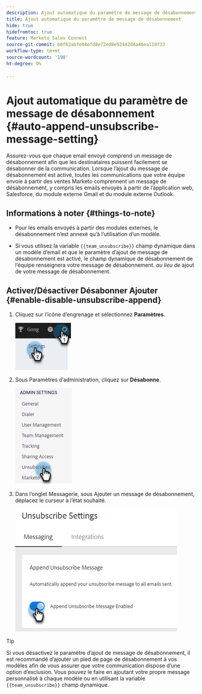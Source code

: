 ```yaml
---
description: Ajout automatique du paramètre de message de désabonnement - Documents Marketo - Documentation du produit
title: Ajout automatique du paramètre de message de désabonnement
hide: true
hidefromtoc: true
feature: Marketo Sales Connect
source-git-commit: b0f62abfe04efd8e72ed8e92442d4a46ea118f33
workflow-type: tm+mt
source-wordcount: '198'
ht-degree: 0%

---
```


# Ajout automatique du paramètre de message de désabonnement {#auto-append-unsubscribe-message-setting}

Assurez-vous que chaque email envoyé comprend un message de désabonnement afin que les destinataires puissent facilement se désabonner de la communication. Lorsque l’ajout du message de désabonnement est activé, toutes les communications que votre équipe envoie à partir des ventes Marketo comprennent un message de désabonnement, y compris les emails envoyés à partir de l’application web, Salesforce, du module externe Gmail et du module externe Outlook.

## Informations à noter {#things-to-note}

* Pour les emails envoyés à partir des modules externes, le désabonnement n’est annexé qu’à l’utilisation d’un modèle.

* Si vous utilisez la variable `{{team_unsubscribe}}` champ dynamique dans un modèle d’email et que le paramètre d’ajout de message de désabonnement est activé, le champ dynamique de désabonnement de l’équipe renseignera votre message de désabonnement. _au lieu de_ ajout de votre message de désabonnement.

## Activer/Désactiver Désabonner Ajouter {#enable-disable-unsubscribe-append}

1. Cliquez sur l’icône d’engrenage et sélectionnez **Paramètres**.

   ![](assets/auto-append-unsubscribe-message-setting-1.png)

1. Sous Paramètres d’administration, cliquez sur **Désabonne**.

   ![](assets/auto-append-unsubscribe-message-setting-2.png)

1. Dans l’onglet Messagerie, sous Ajouter un message de désabonnement, déplacez le curseur à l’état souhaité.

   ![](assets/auto-append-unsubscribe-message-setting-3.png)

>[!TIP]
>
>Si vous désactivez le paramètre d’ajout de message de désabonnement, il est recommandé d’ajouter un pied de page de désabonnement à vos modèles afin de vous assurer que votre communication dispose d’une option d’exclusion. Vous pouvez le faire en ajoutant votre propre message personnalisé à chaque modèle ou en utilisant la variable `{{team_unsubscribe}}` champ dynamique.
